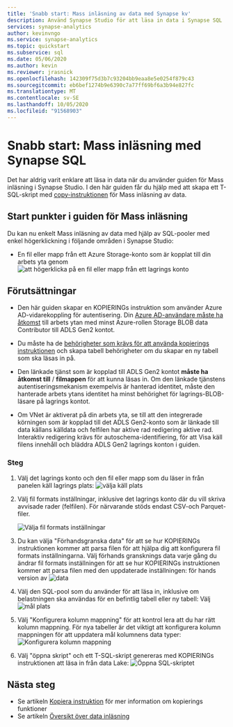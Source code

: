 ```yaml
---
title: 'Snabb start: Mass inläsning av data med Synapse kv'
description: Använd Synapse Studio för att läsa in data i Synapse SQL
services: synapse-analytics
author: kevinvngo
ms.service: synapse-analytics
ms.topic: quickstart
ms.subservice: sql
ms.date: 05/06/2020
ms.author: kevin
ms.reviewer: jrasnick
ms.openlocfilehash: 142309f75d3b7c93204bb9eaa8e5e0254f879c43
ms.sourcegitcommit: eb6bef1274b9e6390c7a77ff69bf6a3b94e827fc
ms.translationtype: MT
ms.contentlocale: sv-SE
ms.lasthandoff: 10/05/2020
ms.locfileid: "91568903"
---
```

# <a name="quickstart-bulk-loading-with-synapse-sql"></a>Snabb start: Mass inläsning med Synapse SQL

Det har aldrig varit enklare att läsa in data när du använder guiden för Mass inläsning i Synapse Studio. I den här guiden får du hjälp med att skapa ett T-SQL-skript med [copy-instruktionen](https://docs.microsoft.com/sql/t-sql/statements/copy-into-transact-sql?view=azure-sqldw-latest) för Mass inläsning av data. 

## <a name="entry-points-to-the-bulk-load-wizard"></a>Start punkter i guiden för Mass inläsning

Du kan nu enkelt Mass inläsning av data med hjälp av SQL-pooler med enkel högerklickning i följande områden i Synapse Studio:

- En fil eller mapp från ett Azure Storage-konto som är kopplat till din arbets yta genom ![ att högerklicka på en fil eller mapp från ett lagrings konto](./sql/media/bulk-load/bulk-load-entry-point-0.png)

## <a name="prerequisites"></a>Förutsättningar

- Den här guiden skapar en KOPIERINGs instruktion som använder Azure AD-vidarekoppling för autentisering. Din [Azure AD-användare måste ha åtkomst](https://docs.microsoft.com/azure/synapse-analytics/sql-data-warehouse/quickstart-bulk-load-copy-tsql-examples#d-azure-active-directory-authentication-aad) till arbets ytan med minst Azure-rollen Storage BLOB data Contributor till ADLS Gen2 kontot.

- Du måste ha de [behörigheter som krävs för att använda kopierings instruktionen](https://docs.microsoft.com/sql/t-sql/statements/copy-into-transact-sql?view=azure-sqldw-latest#permissions) och skapa tabell behörigheter om du skapar en ny tabell som ska läsas in på.

- Den länkade tjänst som är kopplad till ADLS Gen2 kontot **måste ha åtkomst till** / **filmappen** för att kunna läsas in. Om den länkade tjänstens autentiseringsmekanism exempelvis är hanterad identitet, måste den hanterade arbets ytans identitet ha minst behörighet för lagrings-BLOB-läsare på lagrings kontot.

- Om VNet är aktiverat på din arbets yta, se till att den integrerade körningen som är kopplad till det ADLS Gen2-konto som är länkade till data källans källdata och felfilen har aktive rad redigering aktive rad. Interaktiv redigering krävs för autoschema-identifiering, för att Visa käll filens innehåll och bläddra ADLS Gen2 lagrings konton i guiden.

### <a name="steps"></a>Steg

1. Välj det lagrings konto och den fil eller mapp som du läser in från panelen käll lagrings plats: ![ välja käll plats](./sql/media/bulk-load/bulk-load-source-location.png)

2. Välj fil formats inställningar, inklusive det lagrings konto där du vill skriva avvisade rader (felfilen). För närvarande stöds endast CSV-och Parquet-filer.

    ![Välja fil formats inställningar](./sql/media/bulk-load/bulk-load-file-format-settings.png)

3. Du kan välja "Förhandsgranska data" för att se hur KOPIERINGs instruktionen kommer att parsa filen för att hjälpa dig att konfigurera fil formats inställningarna. Välj förhands gransknings data varje gång du ändrar fil formats inställningen för att se hur KOPIERINGs instruktionen kommer att parsa filen med den uppdaterade inställningen: för hands version av ![ data](./sql/media/bulk-load/bulk-load-file-format-settings-preview-data.png) 

4. Välj den SQL-pool som du använder för att läsa in, inklusive om belastningen ska användas för en befintlig tabell eller ny tabell: Välj ![ mål plats](./sql/media/bulk-load/bulk-load-target-location.png)

5. Välj "Konfigurera kolumn mappning" för att kontrol lera att du har rätt kolumn mappning. För nya tabeller är det viktigt att konfigurera kolumn mappningen för att uppdatera mål kolumnens data typer: ![ Konfigurera kolumn mappning](./sql/media/bulk-load/bulk-load-target-location-column-mapping.png)

6. Välj "öppna skript" och ett T-SQL-skript genereras med KOPIERINGs instruktionen att läsa in från data Lake: ![ Öppna SQL-skriptet](./sql/media/bulk-load/bulk-load-target-final-script.png)

## <a name="next-steps"></a>Nästa steg

- Se artikeln [Kopiera instruktion](https://docs.microsoft.com/sql/t-sql/statements/copy-into-transact-sql?view=azure-sqldw-latest#syntax) för mer information om kopierings funktioner
- Se artikeln [Översikt över data inläsning](https://docs.microsoft.com/azure/synapse-analytics/sql-data-warehouse/design-elt-data-loading#what-is-elt)

